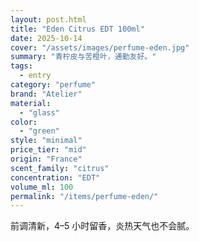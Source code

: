 ```yaml
---
layout: post.html
title: "Eden Citrus EDT 100ml"
date: 2025-10-14
cover: "/assets/images/perfume-eden.jpg"
summary: "青柠皮与苦橙叶，通勤友好。"
tags:
  - entry
category: "perfume"
brand: "Atelier"
material:
  - "glass"
color:
  - "green"
style: "minimal"
price_tier: "mid"
origin: "France"
scent_family: "citrus"
concentration: "EDT"
volume_ml: 100
permalink: "/items/perfume-eden/"
---
```

前调清新，4–5 小时留香，炎热天气也不会腻。

